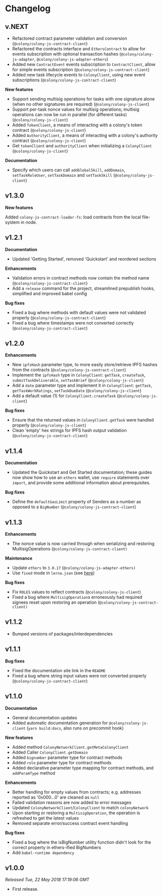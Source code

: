 # Changelog

## v.NEXT

* Refactored contract parameter validation and conversion (`@colony/colony-js-contract-client`)
* Refactored the contracts interface and `EthersContract` to allow for events subscription with optional transaction hashes (`@colony/colony-js-adapter`, `@colony/colony-js-adapter-ethers`)
* Added new `ContractEvent` events subscription to `ContractClient`, allow for simple events subscription (`@colony/colony-js-contract-client`)
* Added new task lifecycle events to `ColonyClient`, using new event subscriptions (`@colony/colony-js-contract-client`)

**New features**

* Support sending multisig operations for tasks with one signature alone (when no other signatures are required) (`@colony/colony-js-client`)
* Support per-task nonce values for multisig operations; multisig operations can now be run in parallel (for different tasks) (`@colony/colony-js-client`)
* Added `TokenClient`, a means of interacting with a colony's token contract (`@colony/colony-js-client`)
* Added `AuthorityClient`, a means of interacting with a colony's authority contract (`@colony/colony-js-client`)
* Get `tokenClient` and `authorityClient` when initializing a `ColonyClient` (`@colony/colony-js-client`)

**Documentation**
* Specify which users can call `addGlobalSkill`, `addDomain`, `setTaskRoleUser`, `setTaskDomain` and `setTaskSkill` (`@colony/colony-js-client`)

## v1.3.0

**New features**

Added `colony-js-contract-loader-fs`: load contracts from the local file-system in node.

## v1.2.1

**Documentation**

* Updated 'Getting Started', removed 'Quickstart' and reordered sections

**Enhancements**

* Validation errors in contract methods now contain the method name (`@colony/colony-js-contract-client`)
* Add a `release` command for the project, streamlined prepublish hooks, simplified and improved babel config

**Bug fixes**

* Fixed a bug where methods with default values were not validated properly (`@colony/colony-js-contract-client`)
* Fixed a bug where timestamps were not converted correctly (`@colony/colony-js-contract-client`)

## v1.2.0

**Enhancements**

* New `ipfsHash` parameter type, to more easily store/retrieve IPFS hashes from the contracts (`@colony/colony-js-contract-client`)
* Implement the `ipfsHash` type in `ColonyClient`: `getTask`, `createTask`, `submitTaskDeliverable`, `setTaskBrief` (`@colony/colony-js-client`)
* Add a `date` parameter type and implement it in `ColonyClient`: `getTask`, `getTaskWorkRatings`, `setTaskDueDate` (`@colony/colony-js-client`)
* Add a default value (1) for `ColonyClient.createTask` (`@colony/colony-js-client`)

**Bug fixes**

* Ensure that the returned values in `ColonyClient.getTask` were handled properly (`@colony/colony-js-client`)
* Clean 'empty' hex strings for IPFS hash output validation (`@colony/colony-js-contract-client`)

## v1.1.4

**Documentation**

* Updated the Quickstart and Get Started documentation; these guides now show how to use an `ethers` wallet, use `require` statements over `import`, and provide some additional information about prerequisites.

**Bug fixes**

* Define the `defaultGasLimit` property of Senders as a number as opposed to a `BigNumber` (`@colony/colony-js-contract-client`)

## v1.1.3

**Enhancements**

* The nonce value is now carried through when serializing and restoring MultisigOperations (`@colony/colony-js-contract-client)`

**Maintenance**

* Update `ethers` to `3.0.17` (`@colony/colony-js-adapter-ethers)`
* Use `fixed` mode in `lerna.json` (see [here](https://github.com/lerna/lerna#fixedlocked-mode-default))

**Bug fixes**

* Fix `ROLES` values to reflect contracts (`@colony/colony-js-client`)
* Fixed a bug where `MultisigOperation`s erroneously had required signees reset upon restoring an operation (`@colony/colony-js-contract-client)`

## v1.1.2

* Bumped versions of packages/interdependencies

## v1.1.1

**Bug fixes**

* Fixed the documentation site link in the `README`
* Fixed a bug where string input values were not converted properly (`@colony/colony-js-contract-client`)

## v1.1.0

**Documentation**

* General documentation updates
* Added automatic documentation generation for `@colony/colony-js-client` (`yarn build:docs`, also runs on precommit hook)

**New features**

* Added method `ColonyNetworkClient.getMetaColonyClient`
* Added Caller `ColonyClient.getDomain`
* Added `bignumber` parameter type for contract methods
* Added `role` parameter type for contract methods
* Added declarative parameter type mapping for contract methods, and `addParamType` method

**Enhancements**

* Better handling for empty values from contracts; e.g. addresses reported as '0x000...0' are cleaned as `null`
* Failed validation reasons are now added to error messages
* Updated `ColonyNetworkClient`/`ColonyClient` to match `colonyNetwork`
* Upon starting or restoring a `MultisigOperation`, the operation is refreshed to get the latest values
* Removed separate error/success contract event handling

**Bug fixes**

* Fixed a bug where the isBigNumber utility function didn't look for the correct property in ethers-ified BigNumbers
* Add `babel-runtime dependency`


## v1.0.0

*Released Tue, 22 May 2018 17:19:06 GMT*

* First release.
